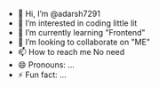 - 👋 Hi, I’m @adarsh7291
- 👀 I’m interested in coding little lit
- 🌱 I’m currently learning "Frontend"
- 💞️ I’m looking to collaborate on "ME"
- 📫 How to reach me No need
- 😄 Pronouns: ...
- ⚡ Fun fact: ...

<!---
adarsh7291/adarsh7291 is a ✨ special ✨ repository because its `README.md` (this file) appears on your GitHub profile.
You can click the Preview link to take a look at your changes.
--->
